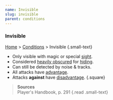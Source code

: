 ```yaml
---
name: Invisible
slug: invisible
parent: conditions
---
```

### Invisible
 [Home](dm-operations-center) > [Conditions](conditions) > Invisible {.small-text}

- Only visible with magic or special [sight](sight).
- Considered [heavily obscured](obscured) for [hiding](hiding).
- Can still be detected by noise & tracks.
- All attacks have [advantage](advantage-disadvantage).
- Attacks **against** have [disadvantage](disadvantage).
{.square}

> **Sources** <br/>
> Player's Handbook, p. 291
{.read .small-text}